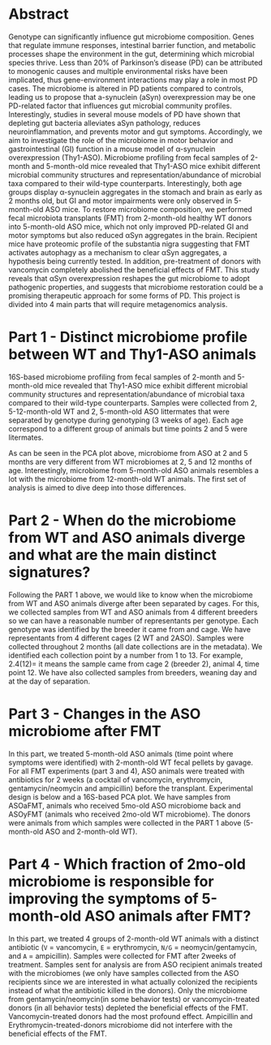 # Abstract
Genotype can significantly influence gut microbiome composition. Genes that regulate immune responses, intestinal barrier function, and metabolic processes shape the environment in the gut, determining which microbial species thrive. Less than 20% of Parkinson’s disease (PD) can be attributed to monogenic causes and multiple environmental risks have been implicated, thus gene-environment interactions may play a role in most PD cases. The microbiome is altered in PD patients compared to controls, leading us to propose that a-synuclein (aSyn) overexpression may be one PD-related factor that influences gut microbial community profiles. Interestingly, studies in several mouse models of PD have shown that depleting gut bacteria alleviates aSyn pathology, reduces neuroinflammation, and prevents motor and gut symptoms. Accordingly, we aim to investigate the role of the microbiome in motor behavior and gastrointestinal (GI) function in a mouse model of α-synuclein overexpression (Thy1-ASO). Microbiome profiling from fecal samples of 2-month and 5-month-old mice revealed that Thy1-ASO mice exhibit different microbial community structures and representation/abundance of microbial taxa compared to their wild-type counterparts. Interestingly, both age groups display α-synuclein aggregates in the stomach and brain as early as 2 months old, but GI and motor impairments were only observed in 5-month-old ASO mice. To restore microbiome composition, we performed fecal microbiota transplants (FMT) from 2-month-old healthy WT donors into 5-month-old ASO mice, which not only improved PD-related GI and motor symptoms but also reduced αSyn aggregates in the brain. Recipient mice have proteomic profile of the substantia nigra suggesting that FMT activates autophagy as a mechanism to clear αSyn aggregates, a hypothesis being currently tested. In addition, pre-treatment of donors with vancomycin completely abolished the beneficial effects of FMT. This study reveals that αSyn overexpression reshapes the gut microbiome to adopt pathogenic properties, and suggests that microbiome restoration could be a promising therapeutic approach for some forms of PD. This project is divided into 4 main parts that will require metagenomics analysis.

# Part 1 - Distinct microbiome profile between WT and Thy1-ASO animals

16S-based microbiome profiling from fecal samples of 2-month and 5-month-old mice revealed that Thy1-ASO mice exhibit different microbial community structures and representation/abundance of microbial taxa compared to their wild-type counterparts. Samples were collected from 2, 5-12-month-old WT and 2, 5-month-old ASO littermates that were separated by genotype during genotyping (3 weeks of age). Each age correspond to a different group of animals but time points 2 and 5 were litermates.

As can be seen in the PCA plot above, microbiome from ASO at 2 and 5 months are very different from WT microbiomes at 2, 5 and 12 months of age. Interestingly, microbiome from 5-month-old ASO animals resembles a lot with the microbiome from 12-month-old WT animals. The first set of analysis is aimed to dive deep into those differences.

# Part 2 - When do the microbiome from WT and ASO animals diverge and what are the main distinct signatures?

Following the PART 1 above, we would like to know when the microbiome from WT and ASO animals diverge after been separated by cages. For this, we collected samples from WT and ASO animals from 4 different breeders so we can have a reasonable number of representants per genotype. Each genotype was identified by the breeder it came from and cage. We have representants from 4 different cages (2 WT and 2ASO). Samples were collected throughout 2 months (all date collections are in the metadata). We identified each collection point by a number from 1 to 13. For example, 2.4(12)= it means the sample came from cage 2 (breeder 2), animal 4, time point 12. We have also collected samples from breeders, weaning day and at the day of separation.

# Part 3 - Changes in the ASO microbiome after FMT

In this part, we treated 5-month-old ASO animals (time point where symptoms were identified) with 2-month-old WT fecal pellets by gavage. For all FMT experiments (part 3 and 4), ASO animals were treated with antibiotics for 2 weeks (a cocktail of vancomycin, erythromycin, gentamycin/neomycin and ampicillin) before the transplant. Experimental design is below and a 16S-based PCA plot. We have samples from ASOaFMT, animals who received 5mo-old ASO microbiome back and ASOyFMT (animals who received 2mo-old WT microbiome). The donors were animals from which samples were collected in the PART 1 above (5-month-old ASO and 2-month-old WT).

# Part 4 - Which fraction of 2mo-old microbiome is responsible for improving the symptoms of 5-month-old ASO animals after FMT?

In this part, we treated 4 groups of 2-month-old WT animals with a distinct antibiotic (`V` = vancomycin, `E` = erythromycin, `N/G` = neomycin/gentamycin, and `A` = ampicillin).
Samples were collected for FMT after 2weeks of treatment. Samples sent for analysis are from ASO recipient animals treated with the microbiomes (we only have samples collected from the ASO recipients since we are interested in what actually colonized the recipients instead of what the antibiotic killed in the donors).
Only the microbiome from gentamycin/neomycin(in some behavior tests) or vancomycin-treated donors (in all behavior tests) depleted the beneficial effects of the FMT. Vancomycin-treated donors had the most profound effect. Ampicillin and Erythromycin-treated-donors microbiome did not interfere with the beneficial effects of the FMT.

